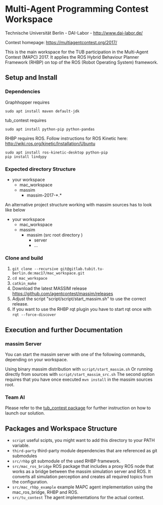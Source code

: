 # Multi-Agent Programming Contest Workspace

Technische Universität Berlin - DAI-Labor - http://www.dai-labor.de/

Contest homepage: https://multiagentcontest.org/2017/

This is the main workspace for the TUB participation in the Multi-Agent Contest (MAPC) 2017.
It applies the ROS Hybrid Behaviour Planner Framework (RHBP) on top of the ROS (Robot Operating System) framework.

## Setup and Install

### Dependencies

Graphhopper requires
```
sudo apt install maven default-jdk
```
tub_contest requires

```
sudo apt install python-pip python-pandas
```
RHBP requires ROS. Follow instructions for ROS Kinetic here: http://wiki.ros.org/kinetic/Installation/Ubuntu
```
sudo apt install ros-kinetic-desktop python-pip
pip install lindypy
```

### Expected directory Structure

* your workspace
    * mac_workspace
    * massim
        * massim-2017-\*.\*

An alternative project structure working with massim sources has to look like below

* your workspace
    * mac_workspace
    * massim
        * massim (src root directory )
            * server
            * ...

### Clone and build

1. `git clone --recursive git@gitlab.tubit.tu-berlin.de:mac17/mac_workspace.git`
2. `cd mac_workspace`
3. `catkin_make`
4. Download the latest MASSIM release https://github.com/agentcontest/massim/releases
5. Adjust the script "script/script/start_massim.sh" to use the correct release.
6. If you want to use the RHBP rqt plugin you have to start rqt once with `rqt --force-discover`

## Execution and further Documentation

### massim Server

You can start the massim server with one of the following commands, depending on your workspace.

Using binary massim distribution with
`script/start_massim.sh`
Or running directly from sources with `script/start_massim_src.sh`
The second option requires that you have once executed `mvn install` in the massim sources root.

### Team AI

Please refer to the [tub_contest package](https://gitlab.tubit.tu-berlin.de/mac17/contest-team/tub_contest) for further instruction on how to launch our solution.

## Packages and Workspace Structure

* `script` useful scipts, you might want to add this directory to your PATH variable.
* `third-party` third-party module dependencies that are referenced as git submodules
* `src/rhbp` git submodule of the used RHBP framework.
* `src/mac_ros_bridge` ROS package that includes a proxy ROS node that works as a bridge between the massim simulation server and ROS. It converts all simulation perception and creates all required topics from the configuration.
* `src/mac_rhbp_example` example MAPC agent implementation using the mac_ros_bridge, RHBP and ROS.
* `src/tu_contest` The agent implementations for the actual contest.
